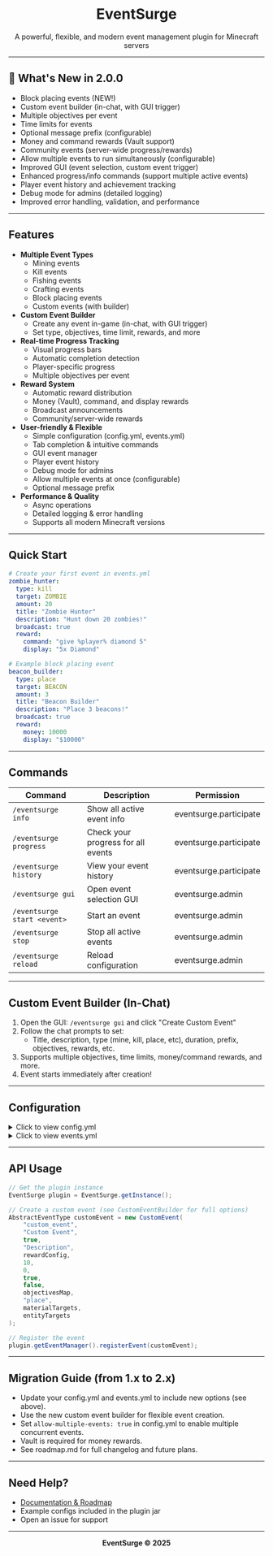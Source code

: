 <div align="center">
  <h1>EventSurge</h1>
  <p>A powerful, flexible, and modern event management plugin for Minecraft servers</p>
</div>

---

## 🚀 What's New in 2.0.0
- Block placing events (NEW!)
- Custom event builder (in-chat, with GUI trigger)
- Multiple objectives per event
- Time limits for events
- Optional message prefix (configurable)
- Money and command rewards (Vault support)
- Community events (server-wide progress/rewards)
- Allow multiple events to run simultaneously (configurable)
- Improved GUI (event selection, custom event trigger)
- Enhanced progress/info commands (support multiple active events)
- Player event history and achievement tracking
- Debug mode for admins (detailed logging)
- Improved error handling, validation, and performance

---

## Features
- **Multiple Event Types**
  - Mining events
  - Kill events
  - Fishing events
  - Crafting events
  - Block placing events
  - Custom events (with builder)
- **Custom Event Builder**
  - Create any event in-game (in-chat, with GUI trigger)
  - Set type, objectives, time limit, rewards, and more
- **Real-time Progress Tracking**
  - Visual progress bars
  - Automatic completion detection
  - Player-specific progress
  - Multiple objectives per event
- **Reward System**
  - Automatic reward distribution
  - Money (Vault), command, and display rewards
  - Broadcast announcements
  - Community/server-wide rewards
- **User-friendly & Flexible**
  - Simple configuration (config.yml, events.yml)
  - Tab completion & intuitive commands
  - GUI event manager
  - Player event history
  - Debug mode for admins
  - Allow multiple events at once (configurable)
  - Optional message prefix
- **Performance & Quality**
  - Async operations
  - Detailed logging & error handling
  - Supports all modern Minecraft versions

---

## Quick Start
```yaml
# Create your first event in events.yml
zombie_hunter:
  type: kill
  target: ZOMBIE
  amount: 20
  title: "Zombie Hunter"
  description: "Hunt down 20 zombies!"
  broadcast: true
  reward:
    command: "give %player% diamond 5"
    display: "5x Diamond"

# Example block placing event
beacon_builder:
  type: place
  target: BEACON
  amount: 3
  title: "Beacon Builder"
  description: "Place 3 beacons!"
  broadcast: true
  reward:
    money: 10000
    display: "$10000"
```

---

## Commands
| Command | Description | Permission |
|---------|-------------|------------|
| `/eventsurge info` | Show all active event info | eventsurge.participate |
| `/eventsurge progress` | Check your progress for all events | eventsurge.participate |
| `/eventsurge history` | View your event history | eventsurge.participate |
| `/eventsurge gui` | Open event selection GUI | eventsurge.admin |
| `/eventsurge start <event>` | Start an event | eventsurge.admin |
| `/eventsurge stop` | Stop all active events | eventsurge.admin |
| `/eventsurge reload` | Reload configuration | eventsurge.admin |

---

## Custom Event Builder (In-Chat)
1. Open the GUI: `/eventsurge gui` and click "Create Custom Event"
2. Follow the chat prompts to set:
   - Title, description, type (mine, kill, place, etc), duration, prefix, objectives, rewards, etc.
3. Supports multiple objectives, time limits, money/command rewards, and more.
4. Event starts immediately after creation!

---

## Configuration
<details>
<summary>Click to view config.yml</summary>

```yaml
# Basic plugin settings
broadcast-prefix: "&6[EventSurge] &f"

messages:
  event-start: "&aEvent has started: %event%"
  event-complete: "&a%player% has completed the %event% event!"
  reward-announcement: "&a%player% has received &e%reward%!"

allow-multiple-events: true  # Allow multiple events to run at the same time

auto-start: true
interval-seconds: 1800  # 30 minutes
```
</details>

<details>
<summary>Click to view events.yml</summary>

```yaml
# Example events
diamond_miner:
  type: mine
  target: DIAMOND_ORE
  amount: 10
  title: "Diamond Miner"
  description: "Mine 10 diamond ores!"
  broadcast: true
  reward:
    command: "give %player% netherite_ingot 2"
    display: "2x Netherite Ingot"

beacon_builder:
  type: place
  target: BEACON
  amount: 3
  title: "Beacon Builder"
  description: "Place 3 beacons!"
  broadcast: true
  reward:
    money: 10000
    display: "$10000"
```
</details>

---

## API Usage
```java
// Get the plugin instance
EventSurge plugin = EventSurge.getInstance();

// Create a custom event (see CustomEventBuilder for full options)
AbstractEventType customEvent = new CustomEvent(
    "custom_event",
    "Custom Event",
    true,
    "Description",
    rewardConfig,
    10,
    0,
    true,
    false,
    objectivesMap,
    "place",
    materialTargets,
    entityTargets
);

// Register the event
plugin.getEventManager().registerEvent(customEvent);
```

---

## Migration Guide (from 1.x to 2.x)
- Update your config.yml and events.yml to include new options (see above).
- Use the new custom event builder for flexible event creation.
- Set `allow-multiple-events: true` in config.yml to enable multiple concurrent events.
- Vault is required for money rewards.
- See roadmap.md for full changelog and future plans.

---

## Need Help?
- [Documentation & Roadmap](./roadmap.md)
- Example configs included in the plugin jar
- Open an issue for support

---

<div align="center">
  <b>EventSurge &copy; 2025</b>
</div> 
